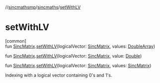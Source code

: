 //[sincmathsmp](../../index.md)/[sincmaths](index.md)/[setWithLV](set-with-l-v.md)

# setWithLV

[common]\
fun [SincMatrix](-sinc-matrix/index.md).[setWithLV](set-with-l-v.md)(logicalVector: [SincMatrix](-sinc-matrix/index.md), values: [DoubleArray](https://kotlinlang.org/api/latest/jvm/stdlib/kotlin/-double-array/index.html))

fun [SincMatrix](-sinc-matrix/index.md).[setWithLV](set-with-l-v.md)(logicalVector: [SincMatrix](-sinc-matrix/index.md), value: [Double](https://kotlinlang.org/api/latest/jvm/stdlib/kotlin/-double/index.html))

fun [SincMatrix](-sinc-matrix/index.md).[setWithLV](set-with-l-v.md)(logicalVector: [SincMatrix](-sinc-matrix/index.md), values: [SincMatrix](-sinc-matrix/index.md))

Indexing with a logical vector containing 0's and 1's.
